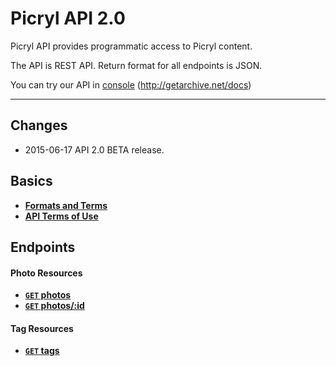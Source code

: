 # Picryl API 2.0

Picryl API provides programmatic access to Picryl content.

The API is REST API. Return format for all endpoints is JSON.

You can try our API in [console](http://getarchive.net/docs) (http://getarchive.net/docs)

***

## Changes

* 2015-06-17 API 2.0 BETA release.


## Basics

- **[Formats and Terms](https://github.com/picryl/picryl-api/blob/master/basics/formats_and_terms.md)**
- **[API Terms of Use](https://github.com/picryl/picryl-api/blob/master/basics/terms_of_use.md)**

## Endpoints

#### Photo Resources
- **[<code>GET</code> photos](https://github.com/picryl/picryl-api/blob/master/endpoints/photo/GET_photos.md)**
- **[<code>GET</code> photos/:id](https://github.com/picryl/picryl-api/blob/master/endpoints/photo/GET_photos_id.md)**

#### Tag Resources
- **[<code>GET</code> tags](https://github.com/picryl/picryl-api/blob/master/endpoints/tag/GET_tags.md)**
